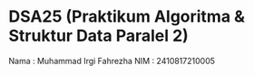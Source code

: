 # DSA25 (Praktikum Algoritma & Struktur Data Paralel 2)

Nama   : Muhammad Irgi Fahrezha
NIM    : 2410817210005
